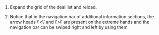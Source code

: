 1. Expand the grid of the deal list and reload.

2. Notice that in the navigation bar of additional information sections, the arrow heads \\'<\\' and \\'>\\' are present on the extreme hands and the navigation bar can be swiped right and left by using them